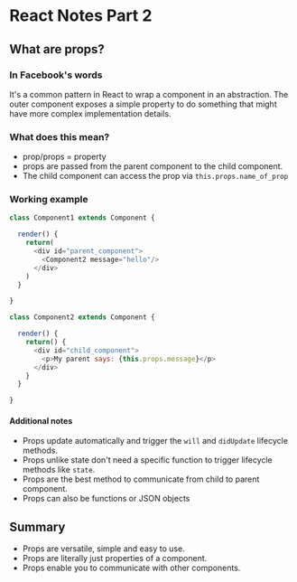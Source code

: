 # React Notes Part 2

## What are props?

### In Facebook's words

It's a common pattern in React to wrap a component in an abstraction. The outer component exposes a simple property to do something that might have more complex implementation details.

### What does this mean?

- prop/props = property
- props are passed from the parent component to the child component.
- The child component can access the prop via `this.props.name_of_prop`

### Working example

```javascript
class Component1 extends Component {

  render() {
    return(
      <div id="parent_component">
        <Component2 message="hello"/>
      </div>
    )
  }

}

class Component2 extends Component {

  render() {
    return() {
      <div id="child_component">
        <p>My parent says: {this.props.message}</p>
      </div>
    }
  }

}
```

#### Additional notes

- Props update automatically and trigger the `will` and `didUpdate` lifecycle methods.
- Props unlike state don't need a specific function to trigger lifecycle methods like `state`.
- Props are the best method to communicate from child to parent component.
- Props can also be functions or JSON objects

## Summary

- Props are versatile, simple and easy to use.
- Props are literally just properties of a component.
- Props enable you to communicate with other components.
